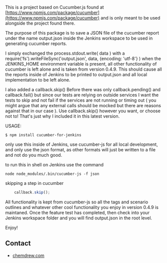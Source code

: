 This is a project based on Cucumber.js found at [https://www.npmjs.com/package/cucumber](https://www.npmjs.com/package/cucumber) and is only meant to be used alongside the project found there.

The purpose of this package is to save a JSON file of the cucumber report under the name output.json inside the Jenkins workspace to be used in generating cucumber reports.

I simply exchanged the process.stdout.write( data ) with a require('fs').writeFileSync('output.json', data, {encoding: 'utf-8'} ) when the JENKINS_HOME environment variable is present, all other functionality of cucumber is left alone and is taken from version 0.4.9.
This should cause all the reports inside of Jenkins to be printed to output.json and all local implementation to be left alone.

I also added a callback.skip()
Before there was only callback.pending() and callback.fail() but since our tests are relying on outside services I want the tests to skip and not fail if the services are not running or timing out ( you might argue that any external calls should be mocked but there are reasons against that in our case ). Use callback.skip() however you want, or choose not to! That's just why I included it in this latest version.

USAGE:

``` shell
$ npm install cucumber-for-jenkins
```

only use this inside of Jenkins, use cucumber-js for all local development, and only use the json format, as other formats will just be written to a file and not do you much good.

to run this in shell on Jenkins use the command

``` shell
node node_modules/.bin/cucumber-js -f json
```

skipping a step in cucumber

```javascript
    callback.skip();
```

All functionality is kept from cucumber-js so all the tags and scenario outlines and whatever other cool functionality you enjoy in version 0.4.9 is maintaned.
Once the feature test has completed, then check into your Jenkins workspace folder and you will find output.json in the root level.

Enjoy!

## Contact

* [chemdrew.com](http://chemdrew.com)

